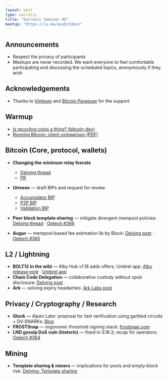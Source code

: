 ```yaml
---
layout: post
type: socratic
title: "Socratic Seminar #5"
meetup: "https://lu.ma/asubitdevs"
---
```


## Announcements

- Respect the privacy of participants
- Meetups are never recorded. We want everyone to feel comfortable participating and discussing the scheduled topics, anonymously if they wish

## Acknowledgements

- Thanks to [Vinteum](https://vinteum.org/) and [Bitcoin Paraguay](https://bitcoinparaguay.org/) for the support

## Warmup

* [Is recycling coins a thing? (bitcoin-dev)](https://groups.google.com/d/msgid/bitcoindev/a186c724-eef7-4964-9aba-85ae9cce2249n%40googlegroups.com)
* [Running Bitcoin: client comparison (PDF)](https://s3.us-east-1.amazonaws.com/1a1z.com/files/1A1z+-+Running+Bitcoin+-+Client+Comparison.pdf)

## Bitcoin (Core, protocol, wallets)


* **Changing the minimum relay feerate**
    * [Delving thread](https://delvingbitcoin.org/t/changing-the-minimum-relay-feerate/1886)
    * [PR](https://github.com/bitcoin/bitcoin/pull/33106)

* **Utreexo** — draft BIPs and request for review
    * [Accumulator BIP](https://github.com/utreexo/biptreexo/blob/main/utreexo-accumulator-bip.md)
    * [P2P BIP](https://github.com/utreexo/biptreexo/blob/main/utreexo-p2p-bip.md)
    * [Validation BIP](https://github.com/utreexo/biptreexo/blob/main/utreexo-validation-bip.md)
* **Peer block template sharing** — mitigate divergent mempool policies: [Delving thread](https://delvingbitcoin.org/t/sharing-block-templates/1906) · [Optech #366](https://bitcoinops.org/en/newsletters/2025/08/08/)
* **Augur** — mempool‑based fee estimation lib by Block: [Delving post](https://delvingbitcoin.org/t/augur-block-s-open-source-bitcoin-fee-estimation-library/1848) · [Optech #365](https://bitcoinops.org/en/newsletters/2025/08/01/)

## L2 / Lightning

* **BOLT12 in the wild** — Alby Hub v1.18 adds offers; Umbrel app: [Alby release note](https://newreleases.io/project/github/getAlby/hub/release/v1.18.2) · [Umbrel app](https://apps.umbrel.com/app/albyhub)
* **Chain Code Delegation** — collaborative custody without xpub disclosure: [Delving post](https://delvingbitcoin.org/t/chain-code-delegation-private-access-control-for-bitcoin-keys/1837)
* **Ark** — solving expiry headaches: [Ark Labs post](https://x.com/ArkLabsHQ/status/1945480002906280187)

## Privacy / Cryptography / Research

* **Glock** — Alpen Labs’ proposal for fast verification using garbled circuits + DV‑SNARKs: [Blog](https://www.alpenlabs.io/blog/glock-verification-on-bitcoin)
* **FROSTSnap** — ergonomic threshold signing stack: [frostsnap.com](https://frostsnap.com/)
* **LND gossip DoS vuln (historic)** — fixed in 0.18.3; recap for operators: [Optech #364](https://bitcoinops.org/en/newsletters/2025/07/25/)

## Mining

* **Template sharing & miners** — implications for pools and empty‑block risk: [Delving: Template sharing](https://delvingbitcoin.org/t/sharing-block-templates/1906)


